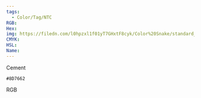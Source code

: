 ```yaml
---
tags:
  - Color/Tag/NTC
RGB:
Hex:
img: https://filedn.com/l0hpzxl1f01yT7GHxtF8cyk/Color%20Snake/standard_csv_to_svg/8D7662.svg
CMYK:
HSL:
Name:
---
```

Cement
```palette
#8D7662
```
RGB
